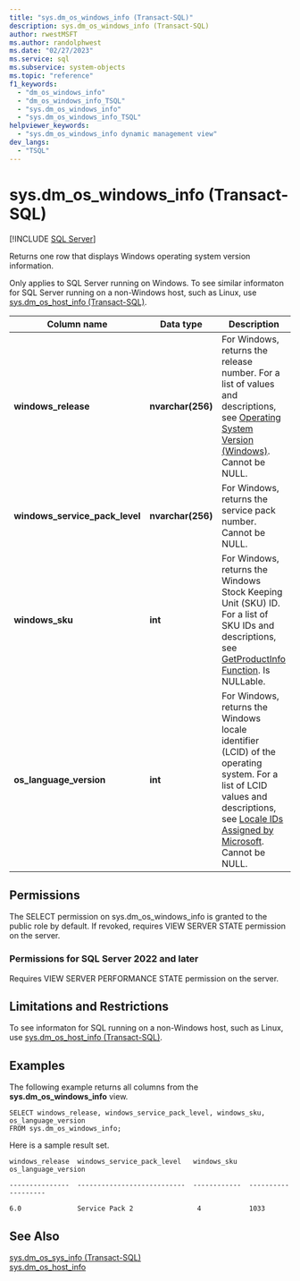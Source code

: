 ```yaml
---
title: "sys.dm_os_windows_info (Transact-SQL)"
description: sys.dm_os_windows_info (Transact-SQL)
author: rwestMSFT
ms.author: randolphwest
ms.date: "02/27/2023"
ms.service: sql
ms.subservice: system-objects
ms.topic: "reference"
f1_keywords:
  - "dm_os_windows_info"
  - "dm_os_windows_info_TSQL"
  - "sys.dm_os_windows_info"
  - "sys.dm_os_windows_info_TSQL"
helpviewer_keywords:
  - "sys.dm_os_windows_info dynamic management view"
dev_langs:
  - "TSQL"
---
```

# sys.dm_os_windows_info (Transact-SQL)
[!INCLUDE [SQL Server](../../includes/applies-to-version/sqlserver.md)]

  Returns one row that displays Windows operating system version information.  
  
  Only applies to SQL Server running on Windows. To see similar informaton for SQL Server running on a non-Windows host, such as Linux, use [sys.dm_os_host_info &#40;Transact-SQL&#41;](~/relational-databases/system-dynamic-management-views/sys-dm-os-host-info-transact-sql.md). 
  
|Column name|Data type|Description|  
|-----------------|---------------|-----------------|  
|**windows_release**|**nvarchar(256)**|For Windows, returns the release number. For a list of values and descriptions, see [Operating System Version (Windows)](/windows/desktop/SysInfo/operating-system-version). Cannot be NULL.|  
|**windows_service_pack_level**|**nvarchar(256)**| For Windows, returns the service pack number. Cannot be NULL. |  
|**windows_sku**|**int**|For Windows, returns the Windows Stock Keeping Unit (SKU) ID. For a list of SKU IDs and descriptions, see [GetProductInfo Function](/windows/win32/api/sysinfoapi/nf-sysinfoapi-getproductinfo). Is NULLable. |  
|**os_language_version**|**int**| For Windows, returns the Windows locale identifier (LCID) of the operating system. For a list of LCID values and descriptions, see [Locale IDs Assigned by Microsoft](/openspecs/windows_protocols/ms-lcid/a9eac961-e77d-41a6-90a5-ce1a8b0cdb9c). Cannot be NULL.|  
  
  
## Permissions  
The SELECT permission on sys.dm_os_windows_info is granted to the public role by default. If revoked, requires VIEW SERVER STATE permission on the server.  

### Permissions for SQL Server 2022 and later

Requires VIEW SERVER PERFORMANCE STATE permission on the server.

## Limitations and Restrictions
To see informaton for SQL running on a non-Windows host, such as Linux, use [sys.dm_os_host_info &#40;Transact-SQL&#41;](../../relational-databases/system-dynamic-management-views/sys-dm-os-host-info-transact-sql.md). 
  
## Examples  
 The following example returns all columns from the **sys.dm_os_windows_info** view.  
  
```  
SELECT windows_release, windows_service_pack_level, windows_sku, os_language_version  
FROM sys.dm_os_windows_info;  
```  
  
 Here is a sample result set.  
  
 `windows_release  windows_service_pack_level   windows_sku   os_language_version`  
  
 `---------------  ---------------------------  ------------  -------------------`  
  
 `6.0              Service Pack 2                4            1033`  
  
## See Also  
 [sys.dm_os_sys_info &#40;Transact-SQL&#41;](../../relational-databases/system-dynamic-management-views/sys-dm-os-sys-info-transact-sql.md)   
 [sys.dm_os_host_info](../../relational-databases/system-dynamic-management-views/sys-dm-os-host-info-transact-sql.md)  
  
